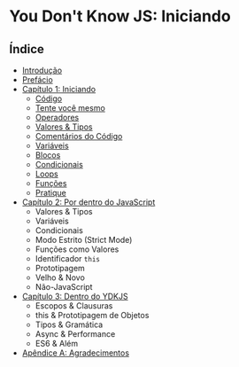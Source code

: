 # You Don't Know JS: Iniciando

## Índice

* [Introdução](https://github.com/wfrsilva/You-Dont-Know-JS/blob/portuguese-translation/up%20%26%20going/foreword.md)
* [Prefácio](https://github.com/wfrsilva/You-Dont-Know-JS/blob/portuguese-translation/preface.md)
* [Capítulo 1: Iniciando](https://github.com/wfrsilva/You-Dont-Know-JS/blob/portuguese-translation/up%20%26%20going/ch1.md)
	* [Código](https://github.com/wfrsilva/You-Dont-Know-JS/blob/portuguese-translation/up%20&%20going/ch1.md#c%C3%B3digo)
	* [Tente você mesmo](https://github.com/wfrsilva/You-Dont-Know-JS/blob/portuguese-translation/up%20&%20going/ch1.md#tente-voc%C3%AA-mesmo)
	* [Operadores](https://github.com/wfrsilva/You-Dont-Know-JS/blob/portuguese-translation/up%20&%20going/ch1.md#operadores)
	* [Valores & Tipos](https://github.com/wfrsilva/You-Dont-Know-JS/blob/portuguese-translation/up%20&%20going/ch1.md#valores--tipos)
	* [Comentários do Código](https://github.com/wfrsilva/You-Dont-Know-JS/blob/portuguese-translation/up%20&%20going/ch1.md#coment%C3%A1rios-do-c%C3%B3digo)
	* [Variáveis](https://github.com/wfrsilva/You-Dont-Know-JS/blob/portuguese-translation/up%20&%20going/ch1.md#vari%C3%A1veis)
	* [Blocos](https://github.com/wfrsilva/You-Dont-Know-JS/blob/portuguese-translation/up%20&%20going/ch1.md#blocos)
	* [Condicionais](https://github.com/wfrsilva/You-Dont-Know-JS/blob/portuguese-translation/up%20&%20going/ch1.md#condicionais)
	* [Loops](https://github.com/wfrsilva/You-Dont-Know-JS/blob/portuguese-translation/up%20&%20going/ch1.md#loops)
	* [Funções](https://github.com/wfrsilva/You-Dont-Know-JS/blob/portuguese-translation/up%20&%20going/ch1.md#fun%C3%A7%C3%B5es)
	* [Pratique](https://github.com/wfrsilva/You-Dont-Know-JS/blob/portuguese-translation/up%20&%20going/ch1.md#pratique)
* [Capítulo 2: Por dentro do JavaScript](https://github.com/wfrsilva/You-Dont-Know-JS/blob/portuguese-translation/up%20%26%20going/ch2.md)
	* Valores & Tipos
	* Variáveis
	* Condicionais
	* Modo Estrito (Strict Mode)
	* Funções como Valores
	* Identificador `this`
	* Prototipagem
	* Velho & Novo
	* Não-JavaScript
* [Capítulo 3: Dentro do YDKJS](https://github.com/wfrsilva/You-Dont-Know-JS/blob/portuguese-translation/up%20%26%20going/ch3.md)
	* Escopos & Clausuras
	* this & Prototipagem de Objetos
	* Tipos & Gramática
	* Async & Performance
	* ES6 & Além
* [Apêndice A: Agradecimentos](https://github.com/wfrsilva/You-Dont-Know-JS/blob/portuguese-translation/up%20%26%20going/apA.md)
